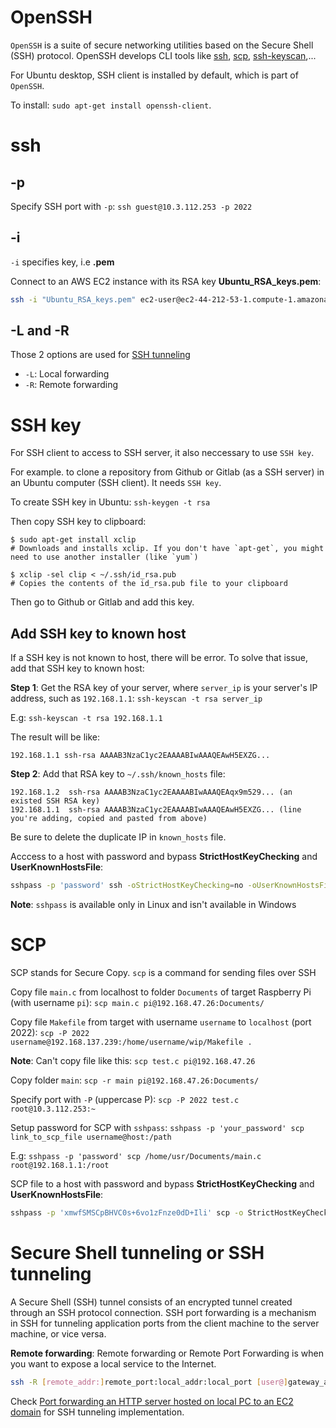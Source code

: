 # OpenSSH

``OpenSSH`` is a suite of secure networking utilities based on the Secure Shell (SSH) protocol. OpenSSH develops CLI tools like [ssh](#ssh), [scp](#scp), [ssh-keyscan](),...

For Ubuntu desktop, SSH client is installed by default, which is part of ``OpenSSH``.

To install: ``sudo apt-get install openssh-client``.
# ssh
## -p
Specify SSH port with ``-p``: ``ssh guest@10.3.112.253 -p 2022``
## -i

``-i`` specifies key, i.e **.pem**

Connect to an AWS EC2 instance with its RSA key **Ubuntu_RSA_keys.pem**:
```sh
ssh -i "Ubuntu_RSA_keys.pem" ec2-user@ec2-44-212-53-1.compute-1.amazonaws.com
```
## -L and -R
Those 2 options are used for [SSH tunneling]()
* ``-L``: Local forwarding
* ``-R``: Remote forwarding
# SSH key

For SSH client to access to SSH server, it also neccessary to use ``SSH key``.

For example. to clone a repository from Github or Gitlab (as a SSH server) in an Ubuntu computer (SSH client). It needs ``SSH key``.

To create SSH key in Ubuntu: ``ssh-keygen -t rsa``

Then copy SSH key to clipboard:

```shell
$ sudo apt-get install xclip
# Downloads and installs xclip. If you don't have `apt-get`, you might need to use another installer (like `yum`)

$ xclip -sel clip < ~/.ssh/id_rsa.pub
# Copies the contents of the id_rsa.pub file to your clipboard
```

Then go to Github or Gitlab and add this key.

## Add SSH key to known host

If a SSH key is not known to host, there will be error. To solve that issue, add that SSH key to known host:

**Step 1**: Get the RSA key of your server, where ``server_ip`` is your server's IP address, such as ``192.168.1.1``: ``ssh-keyscan -t rsa server_ip``

E.g: ``ssh-keyscan -t rsa 192.168.1.1``

The result will be like:

```
192.168.1.1 ssh-rsa AAAAB3NzaC1yc2EAAAABIwAAAQEAwH5EXZG...  
```

**Step 2**: Add that RSA key to ``~/.ssh/known_hosts`` file:

```
192.168.1.2  ssh-rsa AAAAB3NzaC1yc2EAAAABIwAAAQEAqx9m529... (an existed SSH RSA key)
192.168.1.1  ssh-rsa AAAAB3NzaC1yc2EAAAABIwAAAQEAwH5EXZG... (line you're adding, copied and pasted from above)
```

Be sure to delete the duplicate IP in ``known_hosts`` file.

Acccess to a host with password and bypass **StrictHostKeyChecking** and **UserKnownHostsFile**:
```sh
sshpass -p 'password' ssh -oStrictHostKeyChecking=no -oUserKnownHostsFile=/dev/null root@192.168.1.1
```
**Note**: ``sshpass`` is available only in Linux and isn't available in Windows

# SCP

SCP stands for Secure Copy. ``scp`` is a command for sending files over SSH

Copy file ``main.c`` from localhost to folder ``Documents`` of target Raspberry Pi (with username ``pi``): ``scp main.c pi@192.168.47.26:Documents/``

Copy file ``Makefile`` from target with username ``username`` to ``localhost`` (port 2022): ``scp -P 2022 username@192.168.137.239:/home/username/wip/Makefile .``

**Note**: Can't copy file like this: ``scp test.c pi@192.168.47.26``

Copy folder ``main``: ``scp -r main pi@192.168.47.26:Documents/``

Specify port with ``-P`` (uppercase P): ``scp -P 2022 test.c root@10.3.112.253:~``

Setup password for SCP with ``sshpass``: ``sshpass -p 'your_password' scp link_to_scp_file username@host:/path``

E.g: ``sshpass -p 'password' scp /home/usr/Documents/main.c root@192.168.1.1:/root``

SCP file to a host with password and bypass **StrictHostKeyChecking** and **UserKnownHostsFile**:
```sh
sshpass -p 'xmwfSMSCpBHVC0s+6vo1zFnze0dD+Ili' scp -o StrictHostKeyChecking=no -o UserKnownHostsFile=/dev/null -r file_name.md root@192.168.1.1:/tmp
```
# Secure Shell tunneling or SSH tunneling

A Secure Shell (SSH) tunnel consists of an encrypted tunnel created through an SSH protocol connection. SSH port forwarding is a mechanism in SSH for tunneling application ports from the client machine to the server machine, or vice versa.

**Remote forwarding**: Remote forwarding or Remote Port Forwarding is when you want to expose a local service to the Internet.

```sh
ssh -R [remote_addr:]remote_port:local_addr:local_port [user@]gateway_addr
```
Check [Port forwarding an HTTP server hosted on local PC to an EC2 domain](https://github.com/TranPhucVinh/Linux-Shell/blob/master/Platforms%20interaction/AWS/README.md#port-forwarding-an-http-server-hosted-on-local-pc-to-an-ec2-domain) for SSH tunneling implementation.
